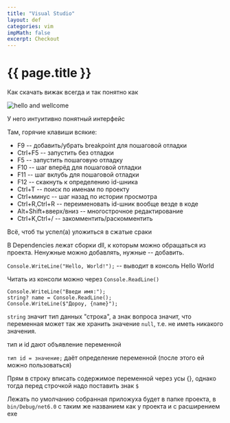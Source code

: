 ```yaml
---
title: "Visual Studio"
layout: def
categories: vim
impMath: false
excerpt: Checkout
---
```


# {{ page.title }}

Как скачать вижак всегда и так понятно как

![hello and wellcome](https://mogom.github.io/vs_ui_tutorial.png)

У него интуитивно понятный интерфейс

Там, горячие клавиши всякие:

- F9 -- добавить/убрать breakpoint для пошаговой отладки
- Ctrl+F5 -- запустить без отладки
- F5 -- запустить пошаговую отладку
- F10 -- шаг вперёд для пошаговой отладки
- F11 -- шаг вклубь для пошаговой отладки
- F12 -- скакнуть к определению id-шника
- Ctrl+T -- поиск по именам по проекту
- Ctrl+минус -- шаг назад по истории просмотра
- Ctrl+R,Ctrl+R -- переименовать id-шник вообще везде в коде
- Alt+Shift+вверх/вниз -- многострочное редактирование
- Ctrl+K,Ctrl+/ -- закомментить/раскомментить

Всё, чтоб ты успел(а) уложиться в сжатые сраки

В Dependencies лежат сборки dll, к которым можно обращаться из проекта. Ненужные можно добавлять, нужные -- добавить.

`Console.WriteLine("Hello, World!");` -- выводит в консоль Hello World

Читать из консоли можно через `Console.ReadLine()`

```
Console.WriteLine("Введи имя:");
string? name = Console.ReadLine();
Console.WriteLine($"Дороу, {name}");
```

`string` значит тип данных "строка", а знак вопроса значит, что переменная может так же хранить значение `null`, т.е. не иметь никакого значения.

тип и id дают объявление переменной

`тип id = значение;` даёт определение переменной (после этого ей можно пользоваться)

Прям в строку вписать содержимое переменной через усы {}, однако тогда перед строчкой надо поставить знак `$`

Лежать по умолчанию собранная приложуха будет в папке проекта, в `bin/Debug/net6.0` с таким же названием как у проекта и с расширением exe
 
